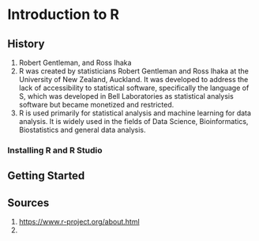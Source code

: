 # Introduction to R

## History
1. Robert Gentleman, and Ross Ihaka
2. R was created by statisticians Robert Gentleman and Ross Ihaka at the University of New Zealand, Auckland. It was developed to address the lack of accessibility to statistical software, specifically the language of S, which was developed in Bell Laboratories as statistical analysis software but became monetized and restricted.
3. R is used primarily for statistical analysis and machine learning for data analysis. It is widely used in the fields of Data Science, Bioinformatics, Biostatistics and general data analysis.
   
### Installing R and R Studio

## Getting Started
## Sources
1. https://www.r-project.org/about.html
2. 
